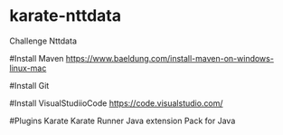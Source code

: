 # karate-nttdata
Challenge Nttdata

#Install Maven
https://www.baeldung.com/install-maven-on-windows-linux-mac

#Install Git

#Install VisualStudiioCode
https://code.visualstudio.com/

#Plugins
Karate
Karate Runner
Java extension Pack for Java

